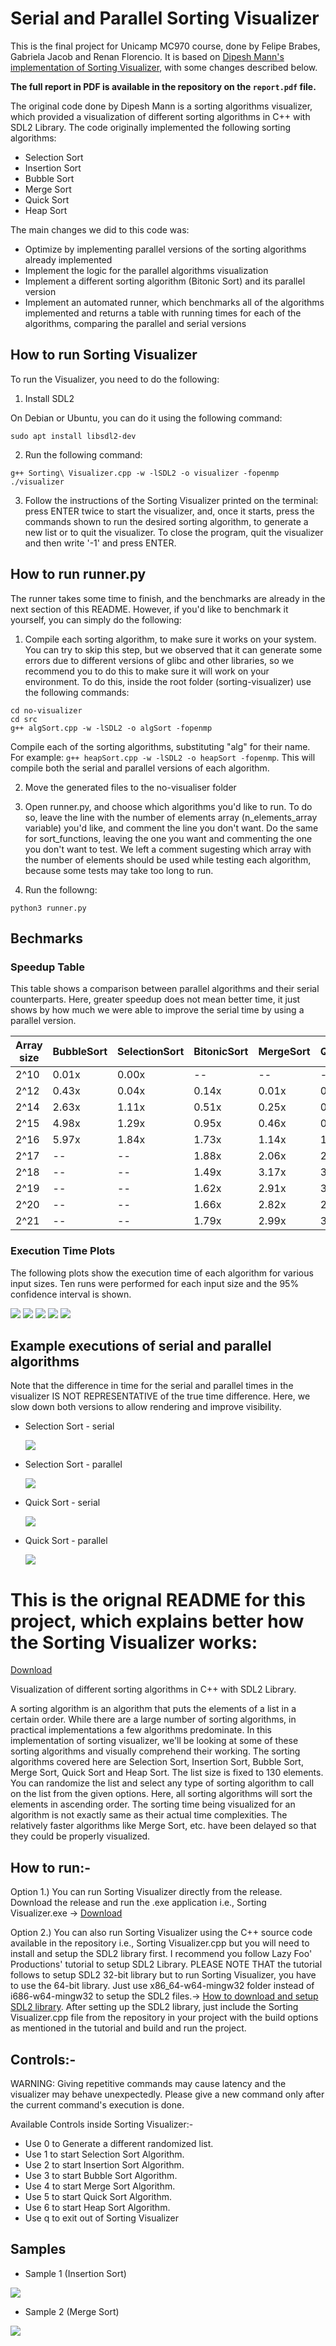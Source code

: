 # Serial and Parallel Sorting Visualizer

This is the final project for Unicamp MC970 course, done by Felipe Brabes, Gabriela Jacob and Renan Florencio. It is based on [Dipesh Mann's implementation of Sorting Visualizer](https://github.com/dipesh-m/Sorting-Visualizer), with some changes described below.

**The full report in PDF is available in the repository on the `report.pdf` file.**

The original code done by Dipesh Mann is a sorting algorithms visualizer, which provided a visualization of different sorting algorithms in C++ with SDL2 Library. The code originally implemented the following sorting algorithms:

- Selection Sort
- Insertion Sort
- Bubble Sort
- Merge Sort
- Quick Sort
- Heap Sort

The main changes we did to this code was:

- Optimize by implementing parallel versions of the sorting algorithms already implemented
- Implement the logic for the parallel algorithms visualization
- Implement a different sorting algorithm (Bitonic Sort) and its parallel version
- Implement an automated runner, which benchmarks all of the algorithms implemented and returns a table with running times for each of the algorithms, comparing the parallel and serial versions

## How to run Sorting Visualizer

To run the Visualizer, you need to do the following:

1. Install SDL2

On Debian or Ubuntu, you can do it using the following command:
```
sudo apt install libsdl2-dev
```
2. Run the following command:
```
g++ Sorting\ Visualizer.cpp -w -lSDL2 -o visualizer -fopenmp
./visualizer
```
3. Follow the instructions of the Sorting Visualizer printed on the terminal: press ENTER twice to start the visualizer, and, once it starts, press the commands shown to run the desired sorting algorithm, to generate a new list or to quit the visualizer. To close the program, quit the visualizer and then write '-1' and press ENTER.

## How to run runner.py

The runner takes some time to finish, and the benchmarks are already in the next section of this README. However, if you'd like to benchmark it yourself, you can simply do the following:

1. Compile each sorting algorithm, to make sure it works on your system. You can try to skip this step, but we observed that it can generate some errors due to different versions of glibc and other libraries, so we recommend you to do this to make sure it will work on your environment. To do this, inside the root folder (sorting-visualizer) use the following commands:

```
cd no-visualizer
cd src
g++ algSort.cpp -w -lSDL2 -o algSort -fopenmp
```

Compile each of the sorting algorithms, substituting "alg" for their name. For example: `g++ heapSort.cpp -w -lSDL2 -o heapSort -fopenmp`. This will compile both the serial and parallel versions of each algorithm.

2. Move the generated files to the no-visualiser folder

3. Open runner.py, and choose which algorithms you'd like to run. To do so, leave the line with the number of elements array (n_elements_array variable) you'd like, and comment the line you don't want. Do the same for sort_functions, leaving the one you want and commenting the one you don't want to test. We left a comment sugesting which array with the number of elements should be used while testing each algorithm, because some tests may take too long to run.

4. Run the followng:

```
python3 runner.py
```

## Bechmarks

### Speedup Table
This table shows a comparison between parallel algorithms and their serial counterparts. Here, greater speedup does not mean better time, it just shows by how much we were able to improve the serial time by using a parallel version.

| Array size | BubbleSort | SelectionSort | BitonicSort | MergeSort | QuickSort | 
|-------------|------------|---------------|-------------|-----------|-----------|
| 2^10        | 0.01x      | 0.00x         | --          | --        | --        |
| 2^12        | 0.43x      | 0.04x         | 0.14x       | 0.01x     | 0.06x     |
| 2^14        | 2.63x      | 1.11x         | 0.51x       | 0.25x     | 0.35x     | 
| 2^15        | 4.98x      | 1.29x         | 0.95x       | 0.46x     | 0.57x     | 
| 2^16        | 5.97x      | 1.84x         | 1.73x       | 1.14x     | 1.58x     |
| 2^17        | --         | --            | 1.88x       | 2.06x     | 2.55x     |
| 2^18        | --         | --            | 1.49x       | 3.17x     | 3.55x     | 
| 2^19        | --         | --            | 1.62x       | 2.91x     | 3.17x     | 
| 2^20        | --         | --            | 1.66x       | 2.82x     | 2.69x     | 
| 2^21        | --         | --            | 1.79x       | 2.99x     | 3.03x     |

### Execution Time Plots
The following plots show the execution time of each algorithm for various input sizes. Ten runs were performed for each input size and the 95% confidence interval is shown.

![](no-visualizer/plots/bubbleSort_time.png)
![](no-visualizer/plots/selectionSort_time.png)
![](no-visualizer/plots/mergeSort_time.png)
![](no-visualizer/plots/bitonicSort_time.png)
![](no-visualizer/plots/quickSort_time.png)

## Example executions of serial and parallel algorithms

Note that the difference in time for the serial and parallel times in the visualizer IS NOT REPRESENTATIVE of the true time difference. Here, we slow down both versions to allow rendering and improve visibility.

- Selection Sort - serial  

    ![](samples/selectionSortExample.gif)

- Selection Sort - parallel  

    ![](samples/selectionSortParallelExample.gif)

- Quick Sort - serial  

    ![](samples/quickSortExample.gif)

- Quick Sort - parallel  

    ![](samples/quickSortParallelExample.gif)



# This is the orignal README for this project, which explains better how the Sorting Visualizer works:

[Download](https://github.com/dipesh-m/Sorting-Visualizer/releases/tag/1.0)

Visualization of different sorting algorithms in C++ with SDL2 Library.

A sorting algorithm is an algorithm that puts the elements of a list in a certain order. While there are a large number of sorting algorithms, in practical implementations a few algorithms predominate.
In this implementation of sorting visualizer, we'll be looking at some of these sorting algorithms and visually comprehend their working.
The sorting algorithms covered here are Selection Sort, Insertion Sort, Bubble Sort, Merge Sort, Quick Sort and Heap Sort.
The list size is fixed to 130 elements. You can randomize the list and select any type of sorting algorithm to call on the list from the given options. Here, all sorting algorithms will sort the elements in ascending order. The sorting time being visualized for an algorithm is not exactly same as their actual time complexities. The relatively faster algorithms like Merge Sort, etc. have been delayed so that they could be properly visualized.

## How to run:-

Option 1.) You can run Sorting Visualizer directly from the release. Download the release and run the .exe application i.e., Sorting Visualizer.exe -> [Download](https://github.com/dipesh-m/Sorting-Visualizer/releases/tag/1.0)

Option 2.) You can also run Sorting Visualizer using the C++ source code available in the repository i.e., Sorting Visualizer.cpp but you will need to install and setup the SDL2 library first. I recommend you follow Lazy Foo' Productions' tutorial to setup SDL2 Library. PLEASE NOTE THAT the tutorial follows to setup SDL2 32-bit library but to run Sorting Visualizer, you have to use the 64-bit library. Just use x86_64-w64-mingw32 folder instead of i686-w64-mingw32 to setup the SDL2 files.-> [How to download and setup SDL2 library](http://lazyfoo.net/tutorials/SDL/01_hello_SDL/index.php).
After setting up the SDL2 library, just include the Sorting Visualizer.cpp file from the repository in your project with the build options as mentioned in the tutorial and build and run the project.

## Controls:-

WARNING: Giving repetitive commands may cause latency and the visualizer may behave unexpectedly. Please give a new command only after the current command's execution is done.

Available Controls inside Sorting Visualizer:-
- Use 0 to Generate a different randomized list.
- Use 1 to start Selection Sort Algorithm.
- Use 2 to start Insertion Sort Algorithm.
- Use 3 to start Bubble Sort Algorithm.
- Use 4 to start Merge Sort Algorithm.
- Use 5 to start Quick Sort Algorithm.
- Use 6 to start Heap Sort Algorithm.
- Use q to exit out of Sorting Visualizer

## Samples

- Sample 1 (Insertion Sort)

![](samples/example1.gif)


- Sample 2 (Merge Sort)

![](samples/example2.gif)
